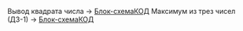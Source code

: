 Вывод квадрата числа -> [Блок-схема](Seminar01/Ex01/diagram.drawio.png)[КОД](Seminar01/Ex01/Program.cs)
Максимум из трез чисел (ДЗ-1) -> [Блок-схема](Homework01/Ex01/diagram.drawio.png)[КОД](Homework01/Ex01/Program.cs)